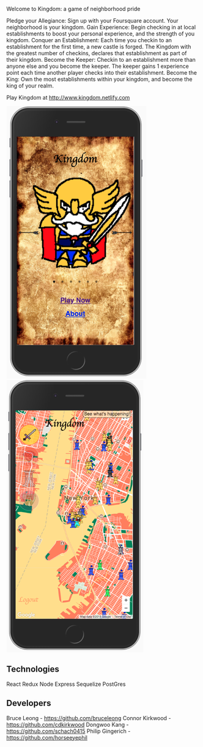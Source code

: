Welcome to Kingdom: a game of neighborhood pride

Pledge your Allegiance: Sign up with your Foursquare account. Your neighborhood is your kingdom.
Gain Experience: Begin checking in at local establishments to boost your personal experience, and the strength of you kingdom.
Conquer an Establishment: Each time you checkin to an establishment for the first time, a new castle is forged. The Kingdom with the greatest number of checkins, declares that establishment as part of their kingdom.
Become the Keeper: Checkin to an establishment more than anyone else and you become the keeper. The keeper gains 1 experience point each time another player checks into their establishment.
Become the King: Own the most establishments within your kingdom, and become the king of your realm.

Play Kingdom at http://www.kingdom.netlify.com

![alt text](homeScreen.png)![alt text](dashboard.png)

## Technologies
React
Redux
Node
Express
Sequelize
PostGres

## Developers


Bruce Leong - https://github.com/bruceleong
Connor Kirkwood - https://github.com/cdkirkwood
Dongwoo Kang - https://github.com/schach0415
Philip Gingerich - https://github.com/horseeyephil

